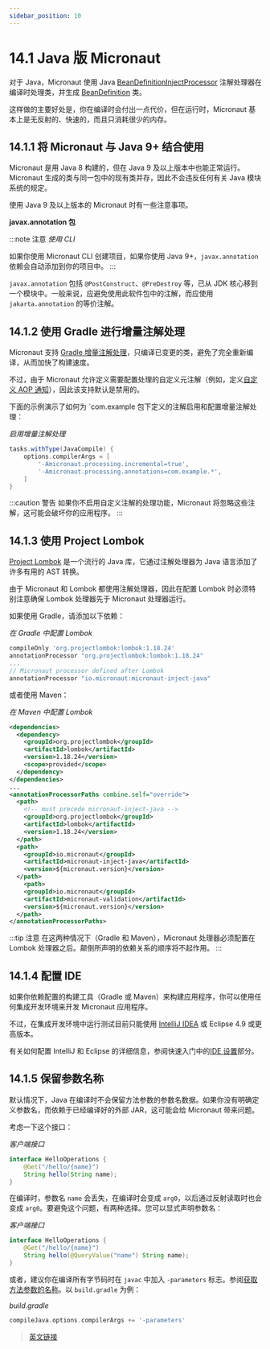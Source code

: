 ```yaml
---
sidebar_position: 10
---
```


# 14.1 Java 版 Micronaut

对于 Java，Micronaut 使用 Java [BeanDefinitionInjectProcessor](https://micronaut-projects.github.io/micronaut-docs-mn3/3.9.4/api/io/micronaut/annotation/processing/BeanDefinitionInjectProcessor.html) 注解处理器在编译时处理类，并生成 [BeanDefinition](https://micronaut-projects.github.io/micronaut-docs-mn3/3.9.4/api/io/micronaut/inject/BeanDefinition.html) 类。

这样做的主要好处是，你在编译时会付出一点代价，但在运行时，Micronaut 基本上是无反射的、快速的，而且只消耗很少的内存。

## 14.1.1 将 Micronaut 与 Java 9+ 结合使用

Micronaut 是用 Java 8 构建的，但在 Java 9 及以上版本中也能正常运行。Micronaut 生成的类与同一包中的现有类并存，因此不会违反任何有关 Java 模块系统的规定。

使用 Java 9 及以上版本的 Micronaut 时有一些注意事项。

**javax.annotation 包**

:::note 注意
*使用 CLI*

如果你使用 Micronaut CLI 创建项目，如果你使用 Java 9+，`javax.annotation` 依赖会自动添加到你的项目中。
:::

`javax.annotation` 包括 `@PostConstruct`、`@PreDestroy` 等，已从 JDK 核心移到一个模块中。一般来说，应避免使用此软件包中的注解，而应使用 `jakarta.annotation` 的等价注解。

## 14.1.2 使用 Gradle 进行增量注解处理

Micronaut 支持 [Gradle 增量注解处理](https://docs.gradle.org/current/userguide/java_plugin.html#sec:incremental_annotation_processing)，只编译已变更的类，避免了完全重新编译，从而加快了构建速度。

不过，由于 Micronaut 允许定义需要配置处理的自定义元注解（例如，定义[自定义 AOP 通知](/core/aop.html)），因此该支持默认是禁用的。

下面的示例演示了如何为 `com.example 包下定义的注解启用和配置增量注解处理：

*启用增量注解处理*

```groovy
tasks.withType(JavaCompile) {
    options.compilerArgs = [
        '-Amicronaut.processing.incremental=true',
        '-Amicronaut.processing.annotations=com.example.*',
    ]
}
```

:::caution 警告
如果你不启用自定义注解的处理功能，Micronaut 将忽略这些注解，这可能会破坏你的应用程序。
:::

## 14.1.3 使用 Project Lombok

[Project Lombok](https://projectlombok.org/) 是一个流行的 Java 库，它通过注解处理器为 Java 语言添加了许多有用的 AST 转换。

由于 Micronaut 和 Lombok 都使用注解处理器，因此在配置 Lombok 时必须特别注意确保 Lombok 处理器先于 Micronaut 处理器运行。

如果使用 Gradle，请添加以下依赖：

*在 Gradle 中配置 Lombok*

```groovy
compileOnly 'org.projectlombok:lombok:1.18.24'
annotationProcessor "org.projectlombok:lombok:1.18.24"
...
// Micronaut processor defined after Lombok
annotationProcessor "io.micronaut:micronaut-inject-java"
```

或者使用 Maven：

*在 Maven 中配置 Lombok*

```xml
<dependencies>
  <dependency>
    <groupId>org.projectlombok</groupId>
    <artifactId>lombok</artifactId>
    <version>1.18.24</version>
    <scope>provided</scope>
  </dependency>
</dependencies>
...
<annotationProcessorPaths combine.self="override">
  <path>
    <!-- must precede micronaut-inject-java -->
    <groupId>org.projectlombok</groupId>
    <artifactId>lombok</artifactId>
    <version>1.18.24</version>
  </path>
  <path>
    <groupId>io.micronaut</groupId>
    <artifactId>micronaut-inject-java</artifactId>
    <version>${micronaut.version}</version>
  </path>
    <path>
    <groupId>io.micronaut</groupId>
    <artifactId>micronaut-validation</artifactId>
    <version>${micronaut.version}</version>
  </path>
</annotationProcessorPaths>
```

:::tip 注意
在这两种情况下（Gradle 和 Maven），Micronaut 处理器必须配置在 Lombok 处理器之后。颠倒所声明的依赖关系的顺序将不起作用。
:::

## 14.1.4 配置 IDE

如果你依赖配置的构建工具（Gradle 或 Maven）来构建应用程序，你可以使用任何集成开发环境来开发 Micronaut 应用程序。

不过，在集成开发环境中运行测试目前只能使用 [IntelliJ IDEA](https://www.jetbrains.com/idea) 或 Eclipse 4.9 或更高版本。

有关如何配置 IntelliJ 和 Eclipse 的详细信息，参阅快速入门中的[IDE 设置](/core/quickstart#23-设置-ide)部分。

## 14.1.5 保留参数名称

默认情况下，Java 在编译时不会保留方法参数的参数名数据。如果你没有明确定义参数名，而依赖于已经编译好的外部 JAR，这可能会给 Micronaut 带来问题。

考虑一下这个接口：

*客户端接口*

```java
interface HelloOperations {
    @Get("/hello/{name}")
    String hello(String name);
}
```

在编译时，参数名 `name` 会丢失，在编译时会变成 `arg0`，以后通过反射读取时也会变成 `arg0`。要避免这个问题，有两种选择。您可以显式声明参数名：

*客户端接口*

```java
interface HelloOperations {
    @Get("/hello/{name}")
    String hello(@QueryValue("name") String name);
}
```

或者，建议你在编译所有字节码时在 `javac` 中加入 `-parameters` 标志。参阅[获取方法参数的名称](https://docs.oracle.com/javase/tutorial/reflect/member/methodparameterreflection.html)。以 `build.gradle` 为例：

*build.gradle*

```groovy
compileJava.options.compilerArgs += '-parameters'
```

> [英文链接](https://micronaut-projects.github.io/micronaut-docs-mn3/3.9.4/guide/index.html#java)
